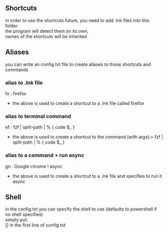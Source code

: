 ## Shortcuts  
in order to use the shortcuts future, you need to add .lnk files into this folder.  
the program will detect them on its own,  
names of the shortcuts will be inherited  

## Aliases  
you can write an config.txt file to create aliases to those shortcuts and commands  
### alias to .lnk file  
fx : firefox 
* the above is used to create a shortcut to a .lnk file called firefox  
### alias to terminal command  
ef : fzf | split-path | % { code $_ }  
* the above is used to create a shortcut to the command (with args):> fzf | split-path | % { code $_ }  
### alias to a command + run async  
gn : Google chrome ! async  
* the above is used to create a shortcut to a .lnk file and specifies to run it async  
## Shell  
in the config.txt you can specify the shell to use (defaults to powershell if no shell specifies)  
simply put:  
[<shell>] in the first line of config.txt
